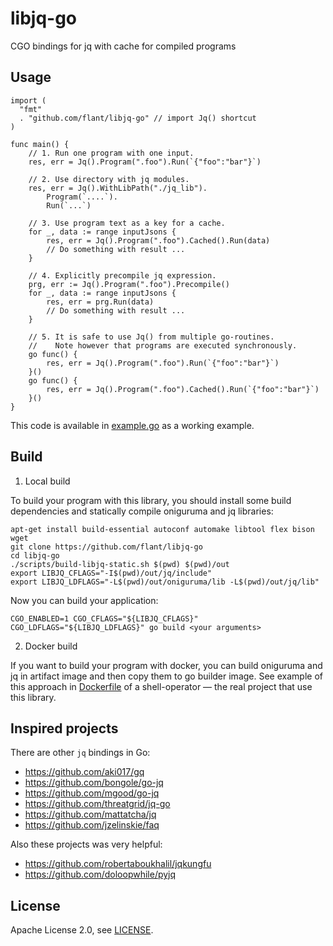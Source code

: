 # libjq-go

CGO bindings for jq with cache for compiled programs

## Usage

```
import (
  "fmt"
  . "github.com/flant/libjq-go" // import Jq() shortcut
)

func main() {
	// 1. Run one program with one input.
	res, err = Jq().Program(".foo").Run(`{"foo":"bar"}`)

	// 2. Use directory with jq modules.
	res, err = Jq().WithLibPath("./jq_lib").
		Program(`....`).
		Run(`...`)
	
	// 3. Use program text as a key for a cache.
	for _, data := range inputJsons {
		res, err = Jq().Program(".foo").Cached().Run(data)
		// Do something with result ...
	}
	
	// 4. Explicitly precompile jq expression.
	prg, err := Jq().Program(".foo").Precompile()
	for _, data := range inputJsons {
		res, err = prg.Run(data)
		// Do something with result ...
	}
	
	// 5. It is safe to use Jq() from multiple go-routines.
	//    Note however that programs are executed synchronously.
	go func() {
		res, err = Jq().Program(".foo").Run(`{"foo":"bar"}`)
	}()
	go func() {
		res, err = Jq().Program(".foo").Cached().Run(`{"foo":"bar"}`)
	}()
}
```

This code is available in [example.go](example/example.go) as a working example.

## Build

1. Local build

To build your program with this library, you should install some build dependencies and statically compile oniguruma and jq libraries:

```
apt-get install build-essential autoconf automake libtool flex bison wget
git clone https://github.com/flant/libjq-go
cd libjq-go
./scripts/build-libjq-static.sh $(pwd) $(pwd)/out
export LIBJQ_CFLAGS="-I$(pwd)/out/jq/include"
export LIBJQ_LDFLAGS="-L$(pwd)/out/oniguruma/lib -L$(pwd)/out/jq/lib"
```

Now you can build your application:

```
CGO_ENABLED=1 CGO_CFLAGS="${LIBJQ_CFLAGS}" CGO_LDFLAGS="${LIBJQ_LDFLAGS}" go build <your arguments>
```

2. Docker build

If you want to build your program with docker, you can build oniguruma and jq in artifact image and then copy them to go builder image. See example of this approach in [Dockerfile](https://github.com/flant/shell-operator/blob/master/Dockerfile) of a shell-operator — the real project that use this library.

## Inspired projects

There are other `jq` bindings in Go:

- https://github.com/aki017/gq
- https://github.com/bongole/go-jq
- https://github.com/mgood/go-jq
- https://github.com/threatgrid/jq-go
- https://github.com/mattatcha/jq
- https://github.com/jzelinskie/faq

Also these projects was very helpful: 

- https://github.com/robertaboukhalil/jqkungfu
- https://github.com/doloopwhile/pyjq


## License

Apache License 2.0, see [LICENSE](LICENSE).
